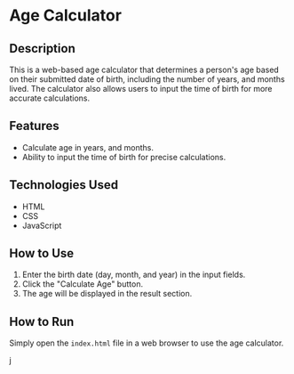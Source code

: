# Age Calculator

## Description
This is a web-based age calculator that determines a person's age based on their submitted date of birth, including the number of years, and months lived. The calculator also allows users to input the time of birth for more accurate calculations.

## Features
- Calculate age in years, and months.
- Ability to input the time of birth for precise calculations.

## Technologies Used
- HTML
- CSS
- JavaScript


## How to Use
1. Enter the birth date (day, month, and year) in the input fields.
2. Click the "Calculate Age" button.
3. The age will be displayed in the result section.

## How to Run
Simply open the `index.html` file in a web browser to use the age calculator.


j

